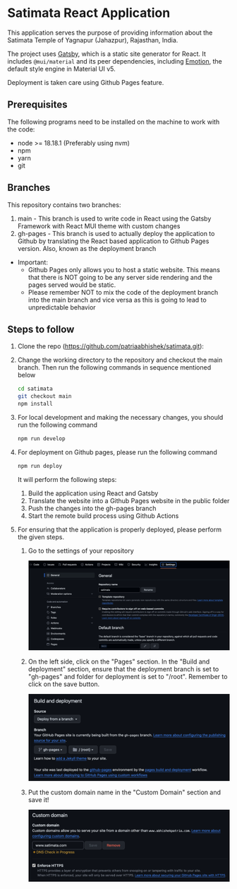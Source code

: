 # Satimata React Application

This application serves the purpose of providing information about the Satimata Temple of Yagnapur (Jahazpur), Rajasthan, India.

The project uses [Gatsby](https://github.com/gatsbyjs/gatsby), which is a static site generator for React.
It includes `@mui/material` and its peer dependencies, including [Emotion](https://emotion.sh/docs/introduction), the default style engine in Material UI v5.

Deployment is taken care using Github Pages feature.

## Prerequisites

The following programs need to be installed on the machine to work with the code:
- node >= 18.18.1 (Preferably using nvm)
- npm
- yarn
- git

## Branches

This repository contains two branches:
1. main - This branch is used to write code in React using the Gatsby Framework with React MUI theme with custom changes
2. gh-pages - This branch is used to actually deploy the application to Github by translating the React based application to Github Pages version. Also, known as the deployment branch

 - Important: 
   - Github Pages only allows you to host a static website. This means that there is NOT going to be any server side rendering and the pages served would be static.
   - Please remember NOT to mix the code of the deployment branch into the main branch and vice versa as this is going to lead to unpredictable behavior

## Steps to follow

1. Clone the repo (https://github.com/patriaabhishek/satimata.git):

<!-- #default-branch-switch -->

2. Change the working directory to the repository and checkout the main branch. Then run the following commands in sequence mentioned below

    ```zsh
    cd satimata
    git checkout main
    npm install
    ```

3. For local development and making the necessary changes, you should run the following command

    ```zsh
    npm run develop
    ```

4. For deployment on Github pages, please run the following command
   
    ```zsh
    npm run deploy
    ```

   It will perform the following steps:
   1. Build the application using React and Gatsby
   2. Translate the website into a Github Pages website in the public folder
   3. Push the changes into the gh-pages branch
   4. Start the remote build process using Github Actions

5.  For ensuring that the application is properly deployed, please perform the given steps.
    1.  Go to the settings of your repository

        ![Alt text](Readme-Images/step-1.png)


    2.  On the left side, click on the "Pages" section. In the "Build and deployment" section, ensure that the deployment branch is set to "gh-pages" and folder for deployment is set to "/root". Remember to click on the save button.

        ![Alt text](Readme-Images/step-2.png)

    3. Put the custom domain name in the "Custom Domain" section and save it!

        ![Alt text](Readme-Images/step-3.png)